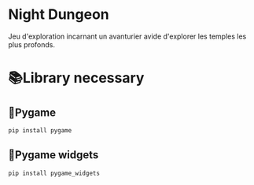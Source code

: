 # Night Dungeon
Jeu d'exploration incarnant un avanturier avide d'explorer les temples les plus profonds.


# 📚Library necessary

## 🐍Pygame
```Python
pip install pygame
```
## 🐍Pygame widgets
```Python
pip install pygame_widgets
```

